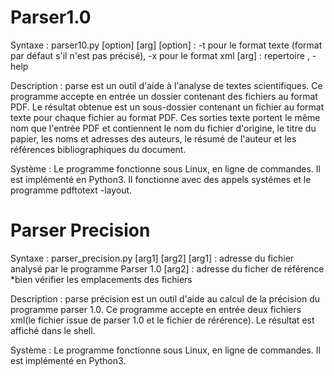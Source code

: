 # Parser1.0

Syntaxe :
  parser10.py [option] [arg]
  [option] : -t pour le format texte (format par défaut s'il n'est pas précisé), -x pour le format xml
  [arg] : repertoire , -help

Description :
  parse est un outil d'aide à l'analyse de textes scientifiques.
  Ce programme accepte en entrée un dossier contenant des fichiers au format PDF.
  Le résultat obtenue est un sous-dossier contenant un fichier au format texte pour chaque fichier au format PDF.
  Ces sorties texte portent le même nom que l'entrée PDF et contiennent le nom du fichier d'origine, le titre du papier, les noms et adresses des auteurs, le résumé de l'auteur et les références bibliographiques du document.

Système :
  Le programme fonctionne sous Linux, en ligne de commandes.
  Il est implémenté en Python3.
  Il fonctionne avec des appels systémes et le programme pdftotext -layout.

# Parser Precision

Syntaxe :
  parser_precision.py [arg1] [arg2]
  [arg1] : adresse du fichier analysé par le programme Parser 1.0
  [arg2] : adresse du ficher de référence
  *bien vérifier les emplacements des fichiers

Description :
  parse précision est un outil d'aide au calcul de la précision du programme parser 1.0.
  Ce programme accepte en entrée deux fichiers xml(le fichier issue de parser 1.0 et le fichier de rérérence).
  Le résultat est affiché dans le shell.

Système :
  Le programme fonctionne sous Linux, en ligne de commandes.
  Il est implémenté en Python3.
